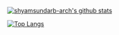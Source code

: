[![shyamsundarb-arch's github stats](https://github-readme-stats.vercel.app/api?username=shyamsundarb-arch&show_icons=true&count_private=true&include_all_commits=true&theme=transparent)](https://github.com/shyamsundarb-arch)

[![Top Langs](https://github-readme-stats.vercel.app/api/top-langs/?username=shyamsundarb-arch&langs_count=6&layout=compact&theme=transparent)](https://github.com/shyamsundarb-arch)

<!---
shyamsundarb-arch/shyamsundarb-arch is a ✨ special ✨ repository because its `README.md` (this file) appears on your GitHub profile.
You can click the Preview link to take a look at your changes.
--->
